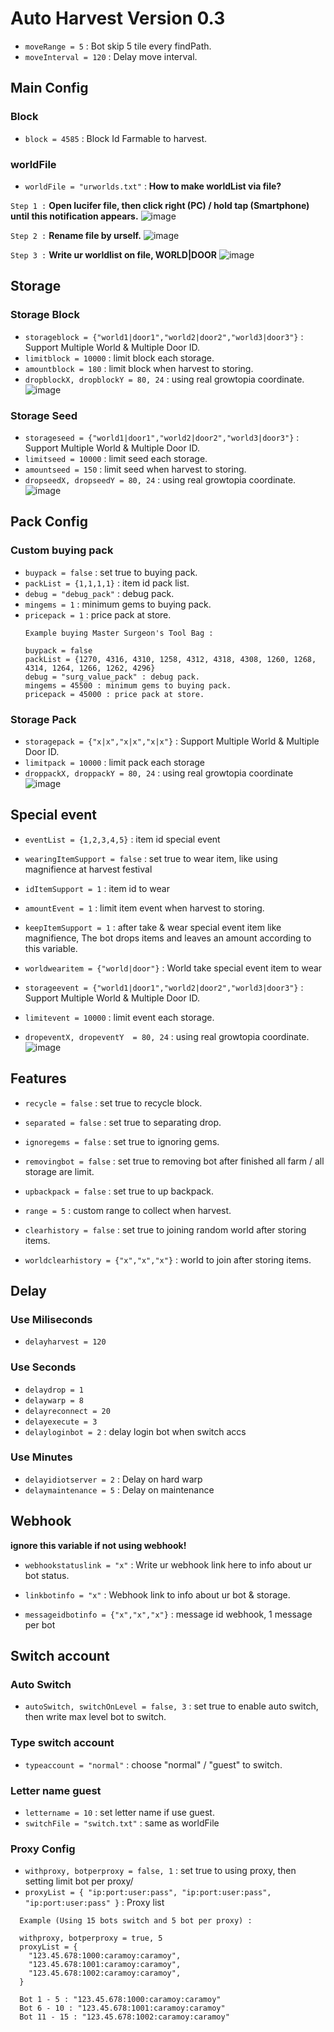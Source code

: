 # Auto Harvest Version 0.3

- `moveRange = 5` : Bot skip 5 tile every findPath.
- `moveInterval = 120` : Delay move interval.
  
## Main Config
### Block
- `block = 4585` : Block Id Farmable to harvest.

### worldFile
- `worldFile = "urworlds.txt"` : **How to make worldList via file?**
  
`Step 1 :` **Open lucifer file, then click right (PC) / hold tap (Smartphone) until this notification appears.**
  ![image](https://github.com/CaramoySyndicate/Lucifer/assets/161619991/89095810-6750-4e60-8d6b-a27376d484f8)

`Step 2 :` **Rename file by urself.**
  ![image](https://github.com/CaramoySyndicate/Lucifer/assets/161619991/9f99db31-e7f0-4324-9ee5-250e6579ff47)

`Step 3 :` **Write ur worldlist on file, WORLD|DOOR**
![image](https://github.com/CaramoySyndicate/Lucifer/assets/161619991/e9a6b755-ea16-477a-b864-febb4a7dddfe)

 ## Storage
 ### Storage Block
- `storageblock = {"world1|door1","world2|door2","world3|door3"}` : Support Multiple World & Multiple Door ID.
- `limitblock = 10000` : limit block each storage.
- `amountblock = 180` : limit block when harvest to storing.
- `dropblockX, dropblockY = 80, 24` : using real growtopia coordinate.
![image](https://github.com/CaramoySyndicate/Lucifer/assets/161619991/1e2802e0-daae-4124-b9be-2cf14eea8861)

### Storage Seed
- `storageseed = {"world1|door1","world2|door2","world3|door3"}` : Support Multiple World & Multiple Door ID.
- `limitseed = 10000` : limit seed each storage.
- `amountseed = 150` : limit seed when harvest to storing.
- `dropseedX, dropseedY = 80, 24` : using real growtopia coordinate.
![image](https://github.com/CaramoySyndicate/Lucifer/assets/161619991/1e2802e0-daae-4124-b9be-2cf14eea8861)

## Pack Config
### Custom buying pack
- `buypack = false` : set true to buying pack.
- `packList = {1,1,1,1}` : item id pack list.
- `debug = "debug_pack"` : debug pack.
- `mingems = 1` : minimum gems to buying pack.
- `pricepack = 1` : price pack at store.
  ```
  Example buying Master Surgeon's Tool Bag :
  
  buypack = false
  packList = {1270, 4316, 4310, 1258, 4312, 4318, 4308, 1260, 1268, 4314, 1264, 1266, 1262, 4296}
  debug = "surg_value_pack" : debug pack.
  mingems = 45500 : minimum gems to buying pack.
  pricepack = 45000 : price pack at store.
  ```
### Storage Pack
- `storagepack = {"x|x","x|x","x|x"}` : Support Multiple World & Multiple Door ID.
- `limitpack = 10000` : limit pack each storage
- `droppackX, droppackY = 80, 24` : using real growtopia coordinate
![image](https://github.com/CaramoySyndicate/Lucifer/assets/161619991/1e2802e0-daae-4124-b9be-2cf14eea8861)
## Special event

- `eventList = {1,2,3,4,5}` : item id special event
- `wearingItemSupport = false` : set true to wear item, like using magnifience at harvest festival
- `idItemSupport = 1` : item id to wear
- `amountEvent = 1` : limit item event when harvest to storing.
- `keepItemSupport = 1` : after take & wear special event item like magnifience, The bot drops items and leaves an amount according to this variable.
- `worldwearitem = {"world|door"}` : World take special event item to wear

- `storageevent = {"world1|door1","world2|door2","world3|door3"}` : Support Multiple World & Multiple Door ID.
- `limitevent = 10000` : limit event each storage.
- `dropeventX, dropeventY  = 80, 24` : using real growtopia coordinate.
![image](https://github.com/CaramoySyndicate/Lucifer/assets/161619991/1e2802e0-daae-4124-b9be-2cf14eea8861)

## Features
- `recycle = false` : set true to recycle block.
- `separated = false` : set true to separating drop.
- `ignoregems = false` : set true to ignoring gems.
- `removingbot = false` : set true to removing bot after finished all farm / all storage are limit.
- `upbackpack = false` : set true to up backpack.
- `range = 5` : custom range to collect when harvest.

- `clearhistory = false` : set true to joining random world after storing items.
- `worldclearhistory = {"x","x","x"}` : world to join after storing items.
  
## Delay 
### Use Miliseconds
- `delayharvest = 120`
### Use Seconds
- `delaydrop = 1`
- `delaywarp = 8`
- `delayreconnect = 20`
- `delayexecute = 3`
- `delayloginbot = 2` : delay login bot when switch accs
### Use Minutes
- `delayidiotserver = 2` : Delay on hard warp
- `delaymaintenance = 5` : Delay on maintenance

## Webhook
**ignore this variable if not using webhook!**
- `webhookstatuslink = "x"` : Write ur webhook link here to info about ur bot status.
  
- `linkbotinfo = "x"` : Webhook link to info about ur bot & storage.
- `messageidbotinfo = {"x","x","x"}` : message id webhook, 1 message per bot

## Switch account
### Auto Switch
- `autoSwitch, switchOnLevel = false, 3` : set true to enable auto switch, then write max level bot to switch.
### Type switch account
- `typeaccount = "normal"` : choose "normal" / "guest" to switch.
### Letter name guest
- `lettername = 10` : set letter name if use guest.
- `switchFile = "switch.txt"` : same as worldFile 
### Proxy Config

- `withproxy, botperproxy = false, 1` : set true to using proxy, then setting limit bot per proxy/
- `proxyList = {
    "ip:port:user:pass",
    "ip:port:user:pass",
    "ip:port:user:pass"
}` : Proxy list
```
  Example (Using 15 bots switch and 5 bot per proxy) :

  withproxy, botperproxy = true, 5
  proxyList = {
    "123.45.678:1000:caramoy:caramoy",
    "123.45.678:1001:caramoy:caramoy",
    "123.45.678:1002:caramoy:caramoy",
  }

  Bot 1 - 5 : "123.45.678:1000:caramoy:caramoy"
  Bot 6 - 10 : "123.45.678:1001:caramoy:caramoy"
  Bot 11 - 15 : "123.45.678:1002:caramoy:caramoy"
```

